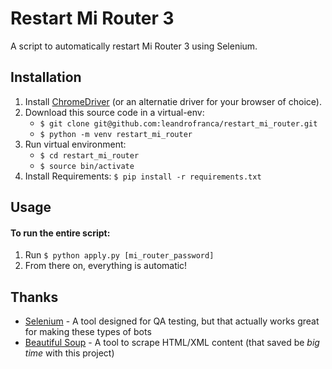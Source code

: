 # Restart Mi Router 3

A script to automatically restart Mi Router 3 using Selenium.

## Installation
1. Install [ChromeDriver](https://sites.google.com/a/chromium.org/chromedriver/) (or an alternatie driver for your browser of choice).
2. Download this source code in a virtual-env:
   * `$ git clone git@github.com:leandrofranca/restart_mi_router.git`
   * `$ python -m venv restart_mi_router`
3. Run virtual environment:
   * `$ cd restart_mi_router`
   * `$ source bin/activate`
4. Install Requirements: `$ pip install -r requirements.txt`

## Usage
#### To run the entire script:
1. Run `$ python apply.py [mi_router_password]`
2. From there on, everything is automatic!


## Thanks
* [Selenium](https://selenium-python.readthedocs.io/) - A tool designed for QA testing, but that actually works great for making these types of bots
* [Beautiful Soup](https://www.crummy.com/software/BeautifulSoup/doc) - A tool to scrape HTML/XML content (that saved be *big time* with this project)
